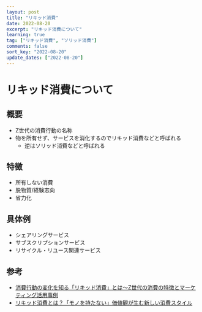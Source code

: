 ```yaml
---
layout: post
title: "リキッド消費"
date: 2022-08-20
excerpt: "リキッド消費について"
learning: true
tag: ["リキッド消費", "ソリッド消費"]
comments: false
sort_key: "2022-08-20"
update_dates: ["2022-08-20"]
---
```


# リキッド消費について

## 概要
 - Z世代の消費行動の名称
 - 物を所有せず、サービスを消化するのでリキッド消費などと呼ばれる
   - 逆はソリッド消費などと呼ばれる

## 特徴
 - 所有しない消費
 - 脱物質/経験志向
 - 省力化

## 具体例
 - シェアリングサービス
 - サブスクリプションサービス
 - リサイクル・リユース関連サービス

## 参考
 - [消費行動の変化を知る「リキッド消費」とは～Z世代の消費の特徴とマーケティング活用事例](https://gallery.intage.co.jp/liquid/)
 - [リキッド消費とは？「モノを持たない」価値観が生む新しい消費スタイル](https://ferret-plus.com/15166)
